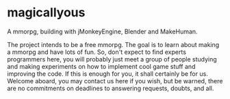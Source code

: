 # magicallyous
A mmorpg, building with jMonkeyEngine, Blender and MakeHuman.

The project intends to be a free mmorpg. The goal is to learn about making a mmorpg and have lots of fun. So, don't expect to
find experts programmers here, you will probably just meet a group of people studying and making experiments on how to implement cool game stuff
and improving the code. If this is enough for you, it shall certainly be for us. Welcome aboard, you may contact us here if you wish, but be warned, there
are no commitments on deadlines to answering requests, doubts, and all.
